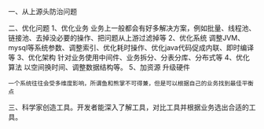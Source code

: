 一、从上源头防治问题

二、优化问题
	1、优化业务
		业务上一般都会有好多解决方案，例如批量、线程池、链接池、去掉没必要的操作、把问题从上游过滤掉等
	2、优化系统
		调整JVM、mysql等系统参数、调整索引、优化耗时操作、优化java代码促成内联、即时编译等
	3、优化架构
		针对业务使用中间件、业务拆分、分表分库、分布式等
	4、优化算法
		以空间换时间、调整数据结构等。
	5、加资源
		升级硬件
	
	一个系统往往会受多维度影响，所谓鱼和熊掌不可得兼，但是可以根据自己的业务找到最佳平衡点
	
三、科学家创造工具。开发者能深入了解工具，对比工具并根据业务选出合适的工具。
	
